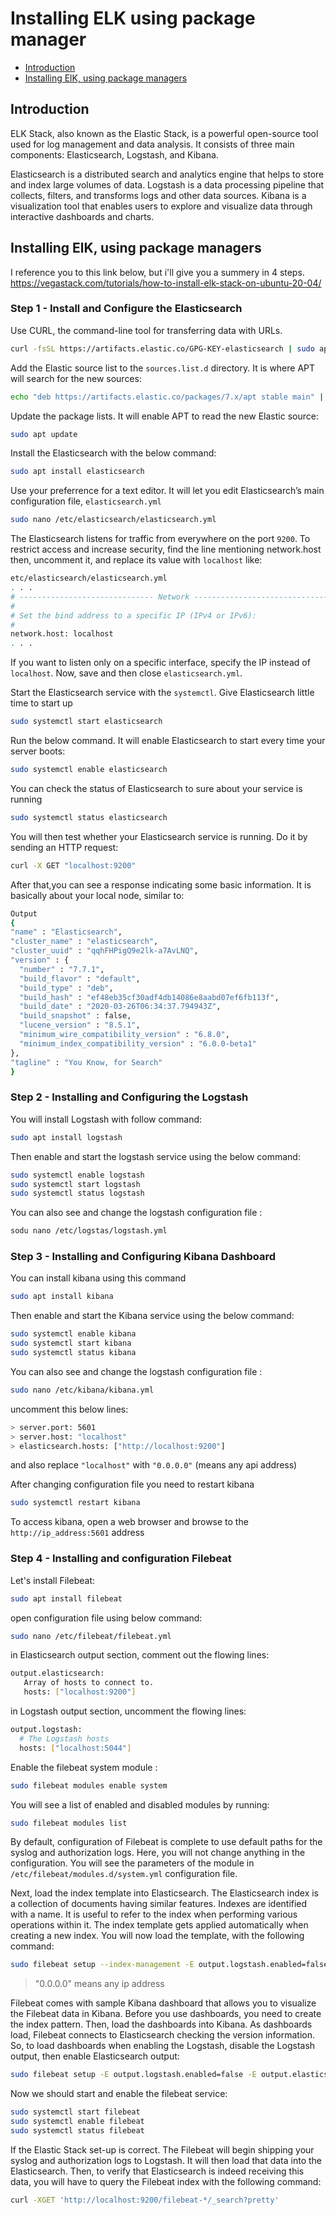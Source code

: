 #  Installing ELK using package manager

- [Introduction](#introduction)
- [Installing ElK, using package managers](#installing-elk-using-package-managers)

## Introduction

ELK Stack, also known as the Elastic Stack, is a powerful open-source tool used for log management and data analysis. It consists of three main components: Elasticsearch, Logstash, and Kibana.

Elasticsearch is a distributed search and analytics engine that helps to store and index large volumes of data. Logstash is a data processing pipeline that collects, filters, and transforms logs and other data sources. Kibana is a visualization tool that enables users to explore and visualize data through interactive dashboards and charts.

## Installing ElK, using package managers

I reference you to this link below, but i'll give you a summery in 4 steps.
<https://vegastack.com/tutorials/how-to-install-elk-stack-on-ubuntu-20-04/>

### Step 1 - Install and Configure the Elasticsearch

Use CURL, the command-line tool for transferring data with URLs.

```bash
curl -fsSL https://artifacts.elastic.co/GPG-KEY-elasticsearch | sudo apt-key add -
```

Add the Elastic source list to the `sources.list.d` directory. It is where APT will search for the new sources:

```bash
echo "deb https://artifacts.elastic.co/packages/7.x/apt stable main" | sudo tee -a /etc/apt/sources.list.d/elastic-7.x.list
```

Update the package lists. It will enable APT to read the new Elastic source:

```bash
sudo apt update
```

 Install the Elasticsearch with the below command:

 ```bash
sudo apt install elasticsearch 
```

 Use your preferrence for a text editor. It will let you edit Elasticsearch’s main configuration file, `elasticsearch.yml`

```bash
sudo nano /etc/elasticsearch/elasticsearch.yml
```

The Elasticsearch listens for traffic from everywhere on the port `9200`.
To restrict access and increase security, find the line mentioning network.host then, uncomment it, and replace its value with `localhost` like:

```bash
etc/elasticsearch/elasticsearch.yml
. . .
# ------------------------------ Network -------------------------------
#
# Set the bind address to a specific IP (IPv4 or IPv6):
#
network.host: localhost
. . .
```

 If you want to listen only on a specific interface, specify the IP instead of `localhost`. Now, save and then close `elasticsearch.yml`.

 Start the Elasticsearch service with the `systemctl`. Give Elasticsearch little time to start up

 ```bash
sudo systemctl start elasticsearch
```

 Run the below command. It will enable Elasticsearch to start every time your server boots:

 ```bash
sudo systemctl enable elasticsearch
```

You can check the status of Elasticsearch to sure about your service is running

 ```bash
sudo systemctl status elasticsearch
```

You will then test whether your Elasticsearch service is running. Do it by sending an HTTP request:

 ```bash
curl -X GET "localhost:9200"
```

 After that,you can see a response indicating some basic information. It is basically about your local node, similar to:

  ```bash
Output
{
  "name" : "Elasticsearch",
  "cluster_name" : "elasticsearch",
  "cluster_uuid" : "qqhFHPigQ9e2lk-a7AvLNQ",
  "version" : {
    "number" : "7.7.1",
    "build_flavor" : "default",
    "build_type" : "deb",
    "build_hash" : "ef48eb35cf30adf4db14086e8aabd07ef6fb113f",
    "build_date" : "2020-03-26T06:34:37.794943Z",
    "build_snapshot" : false,
    "lucene_version" : "8.5.1",
    "minimum_wire_compatibility_version" : "6.8.0",
    "minimum_index_compatibility_version" : "6.0.0-beta1"
  },
  "tagline" : "You Know, for Search"
}
```

### Step 2 - Installing and Configuring the Logstash

You will install Logstash with follow command:

 ```bash
sudo apt install logstash
```

Then enable and start the logstash service using the below command:

 ```bash
sudo systemctl enable logstash
sudo systemctl start logstash
sudo systemctl status logstash
```

You can also see and change the logstash configuration file :

 ```bash
sodu nano /etc/logstas/logstash.yml
```

### Step 3 - Installing and Configuring Kibana Dashboard

You can install kibana using this command

 ```bash
sudo apt install kibana
```

Then enable and start the Kibana service using the below command:

 ```bash
sudo systemctl enable kibana
sudo systemctl start kibana
sudo systemctl status kibana
```

You can also see and change the logstash configuration file :

```bash
sudo nano /etc/kibana/kibana.yml
```

uncomment this below lines:

```bash
> server.port: 5601
> server.host: "localhost"
> elasticsearch.hosts: ["http://localhost:9200"]
```

and also replace `"localhost"` with `"0.0.0.0"` (means any api address)

After changing configuration file you need to restart kibana

```bash
sudo systemctl restart kibana
```

To access kibana, open a web browser and browse to the `http://ip_address:5601` address

### Step 4 - Installing and configuration Filebeat

Let's install Filebeat:

```bash
sudo apt install filebeat
```

open configuration file using below command:

```bash
sudo nano /etc/filebeat/filebeat.yml
```

in Elasticsearch output section, comment out the flowing lines:

```bash
output.elasticsearch:
   Array of hosts to connect to.
   hosts: ["localhost:9200"]
```

in Logstash output section, uncomment the flowing lines:

```bash
output.logstash:
  # The Logstash hosts
  hosts: ["localhost:5044"]
```

Enable the filebeat system module :

```bash
sudo filebeat modules enable system
```

You will see a list of enabled and disabled modules by running:

```bash
sudo filebeat modules list
```

By default, configuration of Filebeat is complete to use default paths for the syslog and authorization logs. Here, you will not change anything in the configuration. You will see the parameters of the module in `/etc/filebeat/modules.d/system.yml` configuration file.

Next, load the index template into Elasticsearch. The Elasticsearch index is a collection of documents having similar features. Indexes are identified with a name. It is useful to refer to the index when performing various operations within it. The index template gets applied automatically when creating a new index.
You will now load the template, with the following command:

```bash
sudo filebeat setup --index-management -E output.logstash.enabled=false -E 'output.elasticsearch.hosts=["0.0.0.0:9200"]'
```

> "0.0.0.0" means any ip address

Filebeat comes with sample Kibana dashboard that allows you to visualize the Filebeat data in Kibana. Before you use dashboards, you need to create the index pattern. Then, load the dashboards into Kibana. As dashboards load, Filebeat connects to Elasticsearch checking the version information. So, to load dashboards when enabling the Logstash, disable the Logstash output, then enable Elasticsearch output:

```bash
sudo filebeat setup -E output.logstash.enabled=false -E output.elasticsearch.hosts=['0.0.0.0:9200'] -E setup.kibana.host=localhost:5601
```

Now we should start and enable the filebeat service:

```bash
sudo systemctl start filebeat
sudo systemctl enable filebeat
sudo systemctl status filebeat
```

If the Elastic Stack set-up is correct. The Filebeat will begin shipping your syslog and authorization logs to Logstash. It will then load that data into the Elasticsearch.
Then, to verify that Elasticsearch is indeed receiving this data, you will have to query the Filebeat index with the following command:

```bash
curl -XGET 'http://localhost:9200/filebeat-*/_search?pretty'
```
